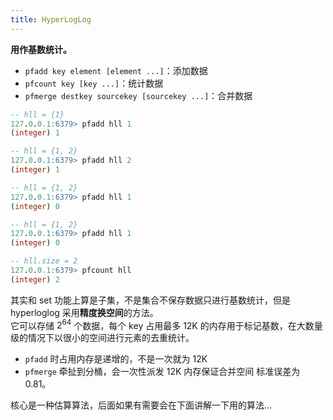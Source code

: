 ```yaml
---
title: HyperLogLog
---
```


**用作基数统计。**

- `pfadd key element [element ...]`：添加数据
- `pfcount key [key ...]`：统计数据
- `pfmerge destkey sourcekey [sourcekey ...]`：合并数据

<p></p>

```sql
-- hll = {1}
127.0.0.1:6379> pfadd hll 1
(integer) 1

-- hll = {1, 2}
127.0.0.1:6379> pfadd hll 2
(integer) 1

-- hll = {1, 2}
127.0.0.1:6379> pfadd hll 1
(integer) 0

-- hll = {1, 2}
127.0.0.1:6379> pfadd hll 1
(integer) 0

-- hll.size = 2
127.0.0.1:6379> pfcount hll
(integer) 2
```

其实和 set 功能上算是子集，不是集合不保存数据只进行基数统计，但是 hyperloglog 采用**精度换空间**的方法。  
它可以存储 $2^{64}$ 个数据，每个 key 占用最多 12K 的内存用于标记基数，在大数量级的情况下以很小的空间进行元素的去重统计。  
- `pfadd` 时占用内存是递增的，不是一次就为 12K
- `pfmerge` 牵扯到分桶，会一次性派发 12K 内存保证合并空间
标准误差为 $0.81%$。  

核心是一种估算算法，后面如果有需要会在下面讲解一下用的算法...

